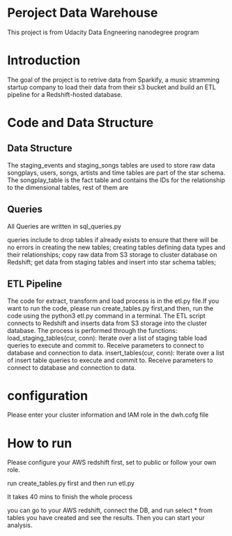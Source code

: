 # Peroject Data Warehouse
This project is from Udacity Data Engneering nanodegree program

# Introduction
The goal of the project is to retrive data from Sparkify, a music stramming startup company to load their data from their s3 bucket and build an ETL pipeline for a Redshift-hosted database.

# Code and Data Structure

## Data Structure 
The staging_events and staging_songs tables are used to store raw data
songplays, users, songs, artists and time tables are part of the star schema. The songplay_table is the fact table and contains the IDs for the relationship to the dimensional tables, rest of them are 


## Queries
All Queries are written in sql_queries.py 

queries include to drop tables if already exists to ensure that there will be no errors in creating the new tables;
creating tables defining data types and their relationships;
copy raw data from S3 storage to cluster database on Redshift;
get data from staging tables and insert into star schema tables;

## ETL Pipeline

The code for extract, transform and load process is in the etl.py file.If you want to run the code, please run  create_tables.py first,and then, run the code using the python3 etl.py command in a terminal. The ETL script connects to Redshift and inserts data from S3 storage into the cluster database. The process is performed through the functions:
load_staging_tables(cur, conn): Iterate over a list of staging table load queries to execute and commit to. Receive parameters to connect to database and connection to data.
insert_tables(cur, conn): Iterate over a list of insert table queries to execute and commit to. Receive parameters to connect to database and connection to data.

# configuration 

Please enter your cluster information and IAM role in the dwh.cofg file


# How to run
Please configure your AWS redshift first, set to public or follow your own role.

run create_tables.py first and then run etl.py

It takes 40 mins to finish the whole process

you can go to your AWS redshift, connect the DB, and run select * from tables you have created and see the results.
Then you can start your analysis.
